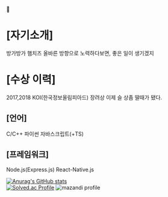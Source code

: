  👋
#### 
# [자기소개]
방가방가 햄치즈
올바른 방향으로 노력하다보면, 좋은 일이 생기겠지

# [수상 이력]
2017,2018 KOI(한국정보올림피아드) 장려상
이제 슬 상좀 딸때가 됐다.

## [언어]
C/C++
파이썬
자바스크립트(+TS)

## [프레임워크]
Node.js(Express.js)
React-Native.js


[![Anurag's GitHub stats](https://github-readme-stats.vercel.app/api?username=ryuwldnjs&show_icons=true&theme=cobalt)](https://github.com/ryuwldnjs)
<br>
[![Solved.ac Profile](http://mazassumnida.wtf/api/v2/generate_badge?boj=ryu_eclipse)](https://solved.ac/ryu_eclipse/)
![mazandi profile](http://mazandi.herokuapp.com/api?handle=ryu_eclipse&theme=warm)
